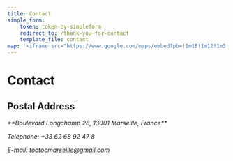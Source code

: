 ```yaml
---
title: Contact
simple_form:
    token: token-by-simpleform
    redirect_to: /thank-you-for-contact
    template_file: contact
map: '<iframe src="https://www.google.com/maps/embed?pb=!1m18!1m12!1m3!1d2903.9171694084603!2d5.371856451578596!3d43.295056279032806!2m3!1f0!2f0!3f0!3m2!1i1024!2i768!4f13.1!3m3!1m2!1s0x12c9c0b8b4bd8237%3A0xb50b6465b5ae7a68!2sVieux+Port!5e0!3m2!1sen!2sus!4v1449976633079" width="100%" height="400" frameborder="0" style="border:0" allowfullscreen></iframe>'
---
```


# Contact
## Postal Address
<address markdown="1">
**Boulevard Longchamp 28, 13001 Marseille, France**

Telephone: +33 62 68 92 47 8

E-mail: toctocmarseille@gmail.com
</address>


